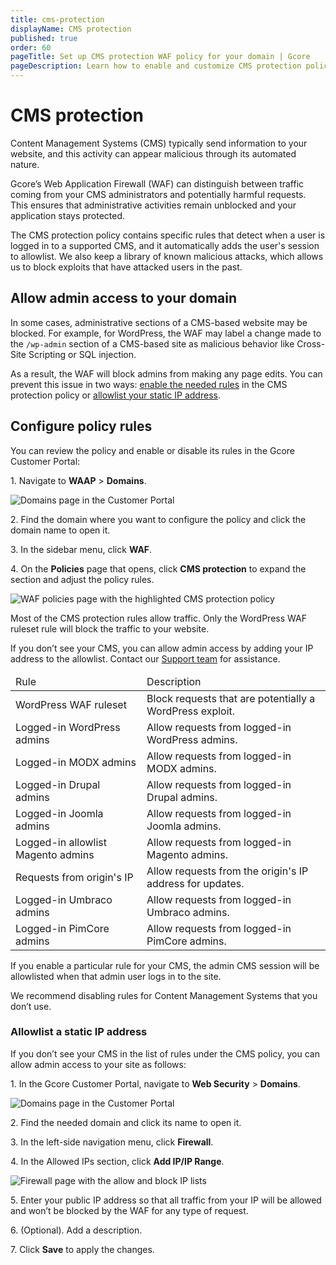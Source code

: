 ```yaml
---
title: cms-protection
displayName: CMS protection
published: true
order: 60
pageTitle: Set up CMS protection WAF policy for your domain | Gcore
pageDescription: Learn how to enable and customize CMS protection policy.
---
```

# CMS protection

Content Management Systems (CMS) typically send information to your website, and this activity can appear malicious through its automated nature.  

Gcore’s Web Application Firewall (WAF) can distinguish between traffic coming from your CMS administrators and potentially harmful requests. This ensures that administrative activities remain unblocked and your application stays protected.  

The CMS protection policy contains specific rules that detect when a user is logged in to a supported CMS, and it automatically adds the user's session to allowlist. We also keep a library of known malicious attacks, which allows us to block exploits that have attacked users in the past. 

## Allow admin access to your domain 

In some cases, administrative sections of a CMS-based website may be blocked. For example, for WordPress, the WAF may label a change made to the `/wp-admin` section of a CMS-based site as malicious behavior like Cross-Site Scripting or SQL injection.  

As a result, the WAF will block admins from making any page edits. You can prevent this issue in two ways: [enable the needed rules](https://gcore.com/docs/waap/waf-policies/cms-protection#configure-policy-rules) in the CMS protection policy or [allowlist your static IP address](https://gcore.com/docs/waap/waf-policies/cms-protection#allowlist-a-static-ip-address). 

## Configure policy rules 

You can review the policy and enable or disable its rules in the Gcore Customer Portal: 

1\. Navigate to **WAAP** > **Domains**. 

<img src="https://assets.gcore.pro/docs/waap/waf-policies/anti-automation-bot-protection/domains-page.png" alt="Domains page in the Customer Portal">

2\. Find the domain where you want to configure the policy and click the domain name to open it.  

3\. In the sidebar menu, click **WAF**. 

4\. On the **Policies** page that opens, click **CMS protection** to expand the section and adjust the policy rules. 

<img src="https://assets.gcore.pro/docs/waap/waf-policies/cms-protection/cms-protection.png" alt="WAF policies page with the highlighted CMS protection policy">

<alert-element type="info" title="Info">

Most of the CMS protection rules allow traffic. Only the WordPress WAF ruleset rule will block the traffic to your website. 

</alert-element>

If you don’t see your CMS, you can allow admin access by adding your IP address to the allowlist. Contact our [Support team](mailto:support@gcore.com) for assistance.

<table>
<thead>
<tr>
<td style="text-align: left">Rule</td>
<td style="text-align: left">Description</td>
</tr>
</thead>
<tbody>
<tr>
<td style="text-align: left">WordPress WAF ruleset</td>
<td style="text-align: left">Block requests that are potentially a WordPress exploit.</td>
</tr>
<tr>
<td style="text-align: left">Logged-in WordPress admins</td>
<td style="text-align: left">Allow requests from logged-in WordPress admins.</td>
</tr>
<tr>
<td style="text-align: left">Logged-in MODX admins</td>
<td style="text-align: left">Allow requests from logged-in MODX admins.</td>
</tr>
<tr>
<td style="text-align: left">Logged-in Drupal admins</td>
<td style="text-align: left">Allow requests from logged-in Drupal admins.</td>
</tr>
<tr>
<td style="text-align: left">Logged-in Joomla admins</td>
<td style="text-align: left">Allow requests from logged-in Joomla admins.</td>
</tr>
<tr>
<td style="text-align: left">Logged-in allowlist Magento admins</td>
<td style="text-align: left">Allow requests from logged-in Magento admins.</td>
</tr>
<tr>
<td style="text-align: left">Requests from origin's IP</td>
<td style="text-align: left">Allow requests from the origin's IP address for updates. </td>
</tr>
<tr>
<td style="text-align: left">Logged-in Umbraco admins</td>
<td style="text-align: left">Allow requests from logged-in Umbraco admins.</td>
</tr>
<tr>
<td style="text-align: left">Logged-in PimCore admins</td>
<td style="text-align: left">Allow requests from logged-in PimCore admins.</td>
</tr>
</tbody>
</table>

If you enable a particular rule for your CMS, the admin CMS session will be allowlisted when that admin user logs in to the site. 

<alert-element type="info" title="Tip">

We recommend disabling rules for Content Management Systems that you don’t use. 

</alert-element>

### Allowlist a static IP address 

If you don’t see your CMS in the list of rules under the CMS policy, you can allow admin access to your site as follows: 

1\. In the Gcore Customer Portal, navigate to **Web Security** > **Domains**. 

<img src="https://assets.gcore.pro/docs/waap/waf-policies/anti-automation-bot-protection/domains-page.png" alt="Domains page in the Customer Portal">

2\. Find the needed domain and click its name to open it.  

3\. In the left-side navigation menu, click **Firewall**. 

4\. In the Allowed IPs section, click **Add IP/IP Range**. 

<img src="https://assets.gcore.pro/docs/waap/waf-policies/cms-protection/firewall-page.png" alt="Firewall page with the allow and block IP lists">

5\. Enter your public IP address so that all traffic from your IP will be allowed and won’t be blocked by the WAF for any type of request. 

6\. (Optional). Add a description. 

7\. Click **Save** to apply the changes.